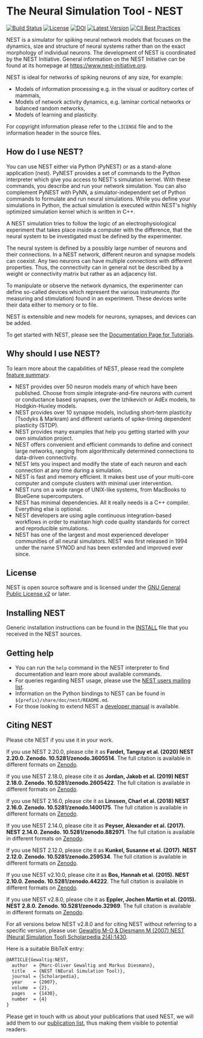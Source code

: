 # The Neural Simulation Tool - NEST 

[![Build Status](https://travis-ci.org/nest/nest-simulator.svg?branch=master)](https://travis-ci.org/nest/nest-simulator)
[![License](http://img.shields.io/:license-GPLv2+-green.svg)](http://www.gnu.org/licenses/gpl-2.0.html)
[![DOI](https://zenodo.org/badge/DOI/10.5281/zenodo.3605514.svg)](https://doi.org/10.5281/zenodo.3605514)
[![Latest Version](https://img.shields.io/badge/latest%20version-2.20.0-brightgreen.svg)](https://github.com/nest/nest-simulator/releases/tag/v2.20.0)
[![CII Best Practices](https://bestpractices.coreinfrastructure.org/projects/2218/badge)](https://bestpractices.coreinfrastructure.org/projects/2218)


NEST is a simulator for spiking neural network models that focuses on the
dynamics, size and structure of neural systems rather than on the exact
morphology of individual neurons. The development of NEST is coordinated by the
NEST Initiative. General information on the NEST Initiative can be found at
its homepage at https://www.nest-initiative.org.

NEST is ideal for networks of spiking neurons of any size, for example:

- Models of information processing e.g. in the visual or auditory cortex of
  mammals,
- Models of network activity dynamics, e.g. laminar cortical networks or
  balanced random networks,
- Models of learning and plasticity.

For copyright information please refer to the `LICENSE` file and to the
information header in the source files.

## How do I use NEST?

You can use NEST either via Python (PyNEST) or as a stand-alone application
(nest). PyNEST provides a set of commands to the Python interpreter which give
you access to NEST's simulation kernel. With these commands, you describe and
run your network simulation. You can also complement PyNEST with PyNN, a
simulator-independent set of Python commands to formulate and run neural
simulations. While you define your simulations in Python, the actual simulation
is executed within NEST's highly optimized simulation kernel which is written
in C++.

A NEST simulation tries to follow the logic of an electrophysiological
experiment that takes place inside a computer with the difference, that the
neural system to be investigated must be defined by the experimenter.

The neural system is defined by a possibly large number of neurons and their
connections. In a NEST network, different neuron and synapse models can
coexist. Any two neurons can have multiple connections with different
properties. Thus, the connectivity can in general not be described by a weight
or connectivity matrix but rather as an adjacency list.

To manipulate or observe the network dynamics, the experimenter can define
so-called devices which represent the various instruments (for measuring and
stimulation) found in an experiment. These devices write their data either to
memory or to file.

NEST is extensible and new models for neurons, synapses, and devices can be
added.

To get started with NEST, please see the [Documentation Page for
Tutorials](https://www.nest-simulator.org/documentation/).

## Why should I use NEST?

To learn more about the capabilities of NEST, please read the complete [feature
summary](https://www.nest-simulator.org/features/).

- NEST provides over 50 neuron models many of which have been published. Choose
  from simple integrate-and-fire neurons with current or conductance based
  synapses, over the Izhikevich or AdEx models, to Hodgkin-Huxley models.
- NEST provides over 10 synapse models, including short-term plasticity
  (Tsodyks & Markram) and different variants of spike-timing dependent
  plasticity (STDP).
- NEST provides many examples that help you getting started with your own
  simulation project.
- NEST offers convenient and efficient commands to define and connect large
  networks, ranging from algorithmically determined connections to data-driven
  connectivity.
- NEST lets you inspect and modify the state of each neuron and each connection
  at any time during a simulation.
- NEST is fast and memory efficient. It makes best use of your multi-core
  computer and compute clusters with minimal user intervention.
- NEST runs on a wide range of UNIX-like systems, from MacBooks to BlueGene
  supercomputers.
- NEST has minimal dependencies. All it really needs is a C++ compiler.
  Everything else is optional.
- NEST developers are using agile continuous integration-based workflows in
  order to maintain high code quality standards for correct and reproducible
  simulations.
- NEST has one of the largest and most experienced developer communities of all
  neural simulators. NEST was first released in 1994 under the name SYNOD and
  has been extended and improved ever since.

## License

NEST is open source software and is licensed under the [GNU General Public
License v2](https://www.gnu.org/licenses/old-licenses/gpl-2.0.en.html) or
later.

## Installing NEST

Generic installation instructions can be found in the
[INSTALL](https://github.com/nest/nest-simulator/blob/master/INSTALL) file that
you received in the NEST sources.

## Getting help

- You can run the `help` command in the NEST interpreter to find documentation
  and learn more about available commands.
- For queries regarding NEST usage, please use the [NEST users mailing
  list](https://www.nest-initiative.org/mailinglist/).
- Information on the Python bindings to NEST can be found in
  `${prefix}/share/doc/nest/README.md`.
- For those looking to extend NEST a [developer
  manual](http://nest.github.io/nest-simulator/) is available.

## Citing NEST

Please cite NEST if you use it in your work.

If you use NEST 2.20.0, please cite it as **Fardet, Tanguy et al. (2020)
NEST 2.20.0. Zenodo. 10.5281/zenodo.3605514**. The full citation is available
in different formats on [Zenodo](https://doi.org/10.5281/zenodo.3605514).

If you use NEST 2.18.0, please cite it as **Jordan, Jakob et al. (2019)
NEST 2.18.0. Zenodo. 10.5281/zenodo.2605422**. The full citation is available
in different formats on [Zenodo](https://doi.org/10.5281/zenodo.2605422).

If you use NEST 2.16.0, please cite it as **Linssen, Charl et al. (2018)
NEST 2.16.0. Zenodo. 10.5281/zenodo.1400175**. The full citation is available
in different formats on [Zenodo](https://doi.org/10.5281/zenodo.1400175).

If you use NEST 2.14.0, please cite it as **Peyser, Alexander et al. (2017).
NEST 2.14.0. Zenodo. 10.5281/zenodo.882971**. The full citation is available
in different formats on [Zenodo](https://doi.org/10.5281/zenodo.882971).

If you use NEST 2.12.0, please cite it as **Kunkel, Susanne et al. (2017).
NEST 2.12.0. Zenodo. 10.5281/zenodo.259534**. The full citation is available
in different formats on [Zenodo](https://doi.org/10.5281/zenodo.259534).

If you use NEST v2.10.0, please cite it as **Bos, Hannah et al. (2015).
NEST 2.10.0. Zenodo. 10.5281/zenodo.44222**. The full citation is available
in different formats on [Zenodo](https://doi.org/10.5281/zenodo.44222).

If you use NEST v2.8.0, please cite it as **Eppler, Jochen Martin et al. (2015).
NEST 2.8.0. Zenodo. 10.5281/zenodo.32969**. The full citation is available
in different formats on [Zenodo](https://doi.org/10.5281/zenodo.32969).

For all versions below NEST v2.8.0 and for citing NEST without referring to a
specific version, please use: [Gewaltig M-O & Diesmann M (2007) NEST (Neural
Simulation Tool) Scholarpedia
2(4):1430](http://www.scholarpedia.org/article/NEST_(Neural_Simulation_Tool)).

Here is a suitable BibTeX entry:

```latex
@ARTICLE{Gewaltig:NEST,
  author  = {Marc-Oliver Gewaltig and Markus Diesmann},
  title   = {NEST (NEural Simulation Tool)},
  journal = {Scholarpedia},
  year    = {2007},
  volume  = {2},
  pages   = {1430},
  number  = {4}
}
```

Please get in touch with us about your publications that used NEST, we will add
them to our [publication list](https://www.nest-simulator.org/publications), thus
making them visible to potential readers.
